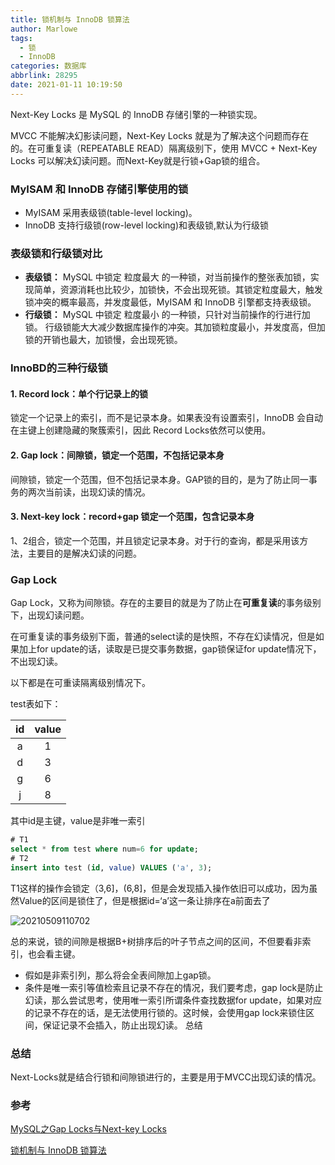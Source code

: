 ```yaml
---
title: 锁机制与 InnoDB 锁算法
author: Marlowe
tags:
  - 锁
  - InnoDB
categories: 数据库
abbrlink: 28295
date: 2021-01-11 10:19:50
---
```


Next-Key Locks 是 MySQL 的 InnoDB 存储引擎的一种锁实现。

MVCC 不能解决幻影读问题，Next-Key Locks 就是为了解决这个问题而存在的。在可重复读（REPEATABLE READ）隔离级别下，使用 MVCC + Next-Key Locks 可以解决幻读问题。而Next-Key就是行锁+Gap锁的组合。
<!--more-->

### MyISAM 和 InnoDB 存储引擎使用的锁

* MyISAM 采用表级锁(table-level locking)。
* InnoDB 支持行级锁(row-level locking)和表级锁,默认为行级锁


### 表级锁和行级锁对比

* **表级锁：** MySQL 中锁定 粒度最大 的一种锁，对当前操作的整张表加锁，实现简单，资源消耗也比较少，加锁快，不会出现死锁。其锁定粒度最大，触发锁冲突的概率最高，并发度最低，MyISAM 和 InnoDB 引擎都支持表级锁。
* **行级锁：** MySQL 中锁定 粒度最小 的一种锁，只针对当前操作的行进行加锁。 行级锁能大大减少数据库操作的冲突。其加锁粒度最小，并发度高，但加锁的开销也最大，加锁慢，会出现死锁。


### InnoBD的三种行级锁

#### 1. Record lock：单个行记录上的锁

锁定一个记录上的索引，而不是记录本身。如果表没有设置索引，InnoDB 会自动在主键上创建隐藏的聚簇索引，因此 Record Locks依然可以使用。

#### 2. Gap lock：间隙锁，锁定一个范围，不包括记录本身

间隙锁，锁定一个范围，但不包括记录本身。GAP锁的目的，是为了防止同一事务的两次当前读，出现幻读的情况。

#### 3. Next-key lock：record+gap 锁定一个范围，包含记录本身

1、2组合，锁定一个范围，并且锁定记录本身。对于行的查询，都是采用该方法，主要目的是解决幻读的问题。

### Gap Lock

Gap Lock，又称为间隙锁。存在的主要目的就是为了防止在**可重复读**的事务级别下，出现幻读问题。

在可重复读的事务级别下面，普通的select读的是快照，不存在幻读情况，但是如果加上for update的话，读取是已提交事务数据，gap锁保证for update情况下，不出现幻读。

以下都是在可重读隔离级别情况下。

test表如下：

|id|value|
|:---:|:---:|
|a|1|
|d|3|
|g|6|
|j|8|

其中id是主键，value是非唯一索引

```sql
# T1
select * from test where num=6 for update;
# T2
insert into test (id, value) VALUES ('a', 3);
```
T1这样的操作会锁定（3,6]，(6,8]，但是会发现插入操作依旧可以成功，因为虽然Value的区间是锁住了，但是根据id=‘a’这一条让排序在a前面去了

![20210509110702](http://marlowe.oss-cn-beijing.aliyuncs.com/img/20210509110702.png)

总的来说，锁的间隙是根据B+树排序后的叶子节点之间的区间，不但要看非索引，也会看主键。

* 假如是非索引列，那么将会全表间隙加上gap锁。
* 条件是唯一索引等值检索且记录不存在的情况，我们要考虑，gap lock是防止幻读，那么尝试思考，使用唯一索引所谓条件查找数据for update，如果对应的记录不存在的话，是无法使用行锁的。这时候，会使用gap lock来锁住区间，保证记录不会插入，防止出现幻读。
总结

### 总结

Next-Locks就是结合行锁和间隙锁进行的，主要是用于MVCC出现幻读的情况。

### 参考

[MySQL之Gap Locks与Next-key Locks](https://blog.unclezs.com/%E6%95%B0%E6%8D%AE%E5%BA%93/mysql/MySQL%E4%B9%8BGap-Locks%E4%B8%8ENext-key-Locks.html)

[锁机制与 InnoDB 锁算法](https://snailclimb.gitee.io/javaguide/#/docs/database/MySQL?id=%e9%94%81%e6%9c%ba%e5%88%b6%e4%b8%8e-innodb-%e9%94%81%e7%ae%97%e6%b3%95)